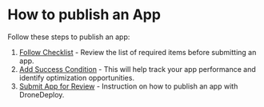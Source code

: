 # How to publish an App

Follow these steps to publish an app:

1. [Follow Checklist](checklist.md) - Review the list of required items before submitting an app.
2. [Add Success Condition](https://developer-docs.dronedeploy.com/app-platform/publishing\_app/success-condition) - This will help track your app performance and identify optimization opportunities.
3. [Submit App for Review](https://developer-docs.dronedeploy.com/app-platform/publishing\_app/publishing) - Instruction on how to publish an app with DroneDeploy.
